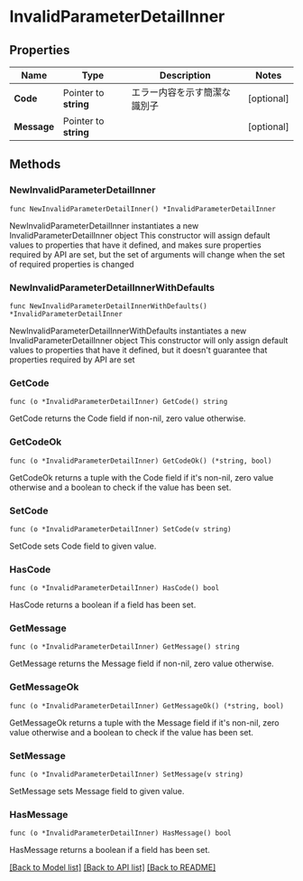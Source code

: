 # InvalidParameterDetailInner

## Properties

Name | Type | Description | Notes
------------ | ------------- | ------------- | -------------
**Code** | Pointer to **string** | エラー内容を示す簡潔な識別子 | [optional] 
**Message** | Pointer to **string** |  | [optional] 

## Methods

### NewInvalidParameterDetailInner

`func NewInvalidParameterDetailInner() *InvalidParameterDetailInner`

NewInvalidParameterDetailInner instantiates a new InvalidParameterDetailInner object
This constructor will assign default values to properties that have it defined,
and makes sure properties required by API are set, but the set of arguments
will change when the set of required properties is changed

### NewInvalidParameterDetailInnerWithDefaults

`func NewInvalidParameterDetailInnerWithDefaults() *InvalidParameterDetailInner`

NewInvalidParameterDetailInnerWithDefaults instantiates a new InvalidParameterDetailInner object
This constructor will only assign default values to properties that have it defined,
but it doesn't guarantee that properties required by API are set

### GetCode

`func (o *InvalidParameterDetailInner) GetCode() string`

GetCode returns the Code field if non-nil, zero value otherwise.

### GetCodeOk

`func (o *InvalidParameterDetailInner) GetCodeOk() (*string, bool)`

GetCodeOk returns a tuple with the Code field if it's non-nil, zero value otherwise
and a boolean to check if the value has been set.

### SetCode

`func (o *InvalidParameterDetailInner) SetCode(v string)`

SetCode sets Code field to given value.

### HasCode

`func (o *InvalidParameterDetailInner) HasCode() bool`

HasCode returns a boolean if a field has been set.

### GetMessage

`func (o *InvalidParameterDetailInner) GetMessage() string`

GetMessage returns the Message field if non-nil, zero value otherwise.

### GetMessageOk

`func (o *InvalidParameterDetailInner) GetMessageOk() (*string, bool)`

GetMessageOk returns a tuple with the Message field if it's non-nil, zero value otherwise
and a boolean to check if the value has been set.

### SetMessage

`func (o *InvalidParameterDetailInner) SetMessage(v string)`

SetMessage sets Message field to given value.

### HasMessage

`func (o *InvalidParameterDetailInner) HasMessage() bool`

HasMessage returns a boolean if a field has been set.


[[Back to Model list]](../README.md#documentation-for-models) [[Back to API list]](../README.md#documentation-for-api-endpoints) [[Back to README]](../README.md)


